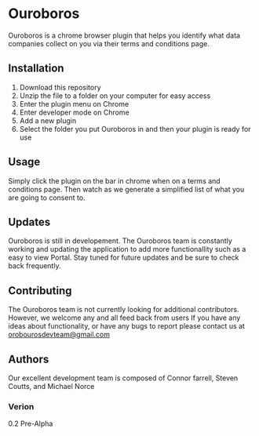 # Ouroboros
Ouroboros is a chrome browser plugin that helps you identify what data companies collect on you via their terms and conditions page.
## Installation
1) Download this repository
2) Unzip the file to a folder on your computer for easy access 
3) Enter the plugin menu on Chrome 
4) Enter developer mode on Chrome
5) Add a new plugin
6) Select the folder you put Ouroboros in and then your plugin is ready for use
## Usage 
Simply click the plugin on the bar in chrome when on a terms and conditions page. Then watch as we generate a simplified list of what you are going to consent to. 
## Updates
Ouroboros is still in developement. The Ouroboros team is constantly working and updating the application to add more functionallity such as a easy to view Portal.
Stay tuned for future updates and be sure to check back frequently.
## Contributing
The Ouroboros team is not currently looking for additional contributors. However, we welcome any and all feed back from users
If you have any ideas about functionality, or have any bugs to report please contact us at orobourosdevteam@gmail.com
## Authors
Our excellent development team is composed of 
Connor farrell, Steven Coutts, and Michael Norce
### Verion
0.2 Pre-Alpha
